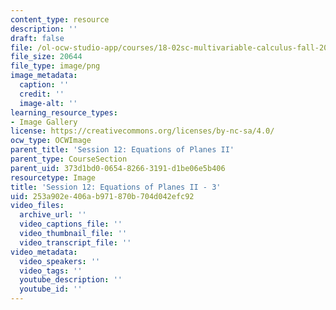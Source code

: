 ```yaml
---
content_type: resource
description: ''
draft: false
file: /ol-ocw-studio-app/courses/18-02sc-multivariable-calculus-fall-2010/253a902e406ab971870b704d042efc92_MIT18_02SC_L4Brds_3.png
file_size: 20644
file_type: image/png
image_metadata:
  caption: ''
  credit: ''
  image-alt: ''
learning_resource_types:
- Image Gallery
license: https://creativecommons.org/licenses/by-nc-sa/4.0/
ocw_type: OCWImage
parent_title: 'Session 12: Equations of Planes II'
parent_type: CourseSection
parent_uid: 373d1bd0-0654-8266-3191-d1be06e5b406
resourcetype: Image
title: 'Session 12: Equations of Planes II - 3'
uid: 253a902e-406a-b971-870b-704d042efc92
video_files:
  archive_url: ''
  video_captions_file: ''
  video_thumbnail_file: ''
  video_transcript_file: ''
video_metadata:
  video_speakers: ''
  video_tags: ''
  youtube_description: ''
  youtube_id: ''
---
```

